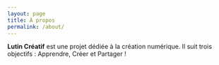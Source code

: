 ```yaml
---
layout: page
title: À propos
permalink: /about/
---
```


**Lutin Créatif** est une projet dédiée à la création numérique. Il suit trois objectifs : Apprendre, Créer et Partager !
